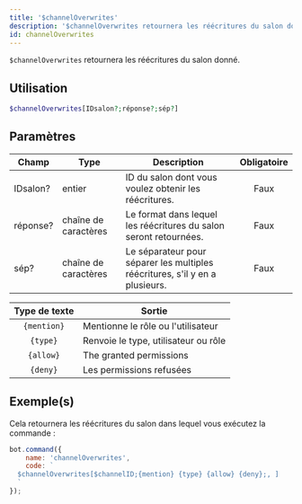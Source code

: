 ```yaml
---
title: '$channelOverwrites'
description: '$channelOverwrites retournera les réécritures du salon donné.'
id: channelOverwrites
---
```


`$channelOverwrites` retournera les réécritures du salon donné.

## Utilisation

```php
$channelOverwrites[IDsalon?;réponse?;sép?]
```

## Paramètres

| Champ    | Type                 | Description                                                                  | Obligatoire |
| -------- | -------------------- | ---------------------------------------------------------------------------- |:-----------:|
| IDsalon? | entier               | ID du salon dont vous voulez obtenir les réécritures.                        |    Faux     |
| réponse? | chaîne de caractères | Le format dans lequel les réécritures du salon seront retournées.            |    Faux     |
| sép?     | chaîne de caractères | Le séparateur pour séparer les multiples réécritures, s'il y en a plusieurs. |    Faux     |

| Type de texte | Sortie                               |
|:-------------:| ------------------------------------ |
|  `{mention}`  | Mentionne le rôle ou l'utilisateur   |
|   `{type}`    | Renvoie le type, utilisateur ou rôle |
|   `{allow}`   | The granted permissions              |
|   `{deny}`    | Les permissions refusées             |

## Exemple(s)

Cela retournera les réécritures du salon dans lequel vous exécutez la commande :

```javascript
bot.command({
    name: 'channelOverwrites',
    code: `
  $channelOverwrites[$channelID;{mention} {type} {allow} {deny};, ]
  `
});
```